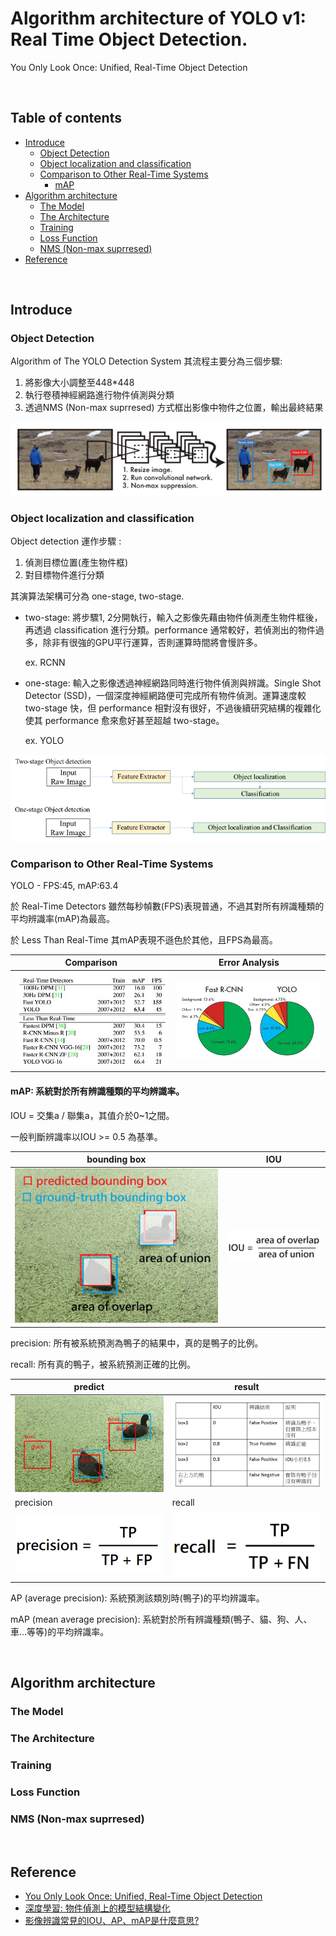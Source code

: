 # Algorithm architecture of YOLO v1: Real Time Object Detection.

You Only Look Once: Unified, Real-Time Object Detection

<br>

## Table of contents

* [Introduce](#introduce)
    * [Object Detection](#Object-Detection)
    * [Object localization and classification](#Object-localization-and-classification)
    * [Comparison to Other Real-Time Systems](#Comparison-to-Other-Real-Time-Systems)
        * [mAP](#mAP-系統對於所有辨識種類的平均辨識率)
* [Algorithm architecture](#Algorithm-architecture)
    * [The Model](#the-model)
    * [The Architecture](#The-Architecture)
    * [Training](#training)
    * [Loss Function](#loss-function)
    * [NMS (Non-max suprresed)](#NMS-Non-max-suprresed)
* [Reference](#reference)

<br>

## Introduce

### Object Detection

Algorithm of The YOLO Detection System 其流程主要分為三個步驟:
1. 將影像大小調整至448*448
2. 執行卷積神經網路進行物件偵測與分類
3. 透過NMS (Non-max suprresed) 方式框出影像中物件之位置，輸出最終結果

![img0](./img/ObjectDetection.png)

### Object localization and classification

Object detection 運作步驟 :
1. 偵測目標位置(產生物件框)
2. 對目標物件進行分類

其演算法架構可分為 one-stage, two-stage.

* two-stage: 將步驟1, 2分開執行，輸入之影像先藉由物件偵測產生物件框後，再透過 classification 進行分類。performance 通常較好，若偵測出的物件過多，除非有很強的GPU平行運算，否則運算時間將會慢許多。

    ex. RCNN

* one-stage: 輸入之影像透過神經網路同時進行物件偵測與辨識。Single Shot Detector (SSD)，一個深度神經網路便可完成所有物件偵測。運算速度較 two-stage 快，但 performance 相對沒有很好，不過後續研究結構的複雜化使其 performance 愈來愈好甚至超越 two-stage。

    ex. YOLO

![img1](./img/stage.png)

### Comparison to Other Real-Time Systems

YOLO - FPS:45, mAP:63.4

於 Real-Time Detectors 雖然每秒幀數(FPS)表現普通，不過其對所有辨識種類的平均辨識率(mAP)為最高。

於 Less Than Real-Time 其mAP表現不遜色於其他，且FPS為最高。

| Comparison | Error Analysis |
|---|---|
| ![img2](./img/comparison.jpg) | ![img2](./img/ErrorAnalysis.jpg) |

#### mAP: 系統對於所有辨識種類的平均辨識率。

IOU = 交集a / 聯集a，其值介於0~1之間。

一般判斷辨識率以IOU >= 0.5 為基準。

| bounding box | IOU |
|---|---|
| ![img3](./img/bird.png) | ![img4](./img/IOU.png) |

precision: 所有被系統預測為鴨子的結果中，真的是鴨子的比例。

recall: 所有真的鴨子，被系統預測正確的比例。

| predict | result |
|---|---|
| ![img5](./img/predict.png) | ![img6](./img/result.png) |
| precision | recall |
| ![img7](./img/precision.png) | ![img8](./img/recall.png) |

AP (average precision): 系統預測該類別時(鴨子)的平均辨識率。

mAP (mean average precision): 系統對於所有辨識種類(鴨子、貓、狗、人、車...等等)的平均辨識率。

<br>

## Algorithm architecture

### The Model

### The Architecture

### Training

### Loss Function

### NMS (Non-max suprresed)

<br>

## Reference
* [You Only Look Once: Unified, Real-Time Object Detection](https://arxiv.org/pdf/1506.02640.pdf)
* [深度學習: 物件偵測上的模型結構變化](https://chih-sheng-huang821.medium.com/%E6%B7%B1%E5%BA%A6%E5%AD%B8%E7%BF%92-%E7%89%A9%E4%BB%B6%E5%81%B5%E6%B8%AC%E4%B8%8A%E7%9A%84%E6%A8%A1%E5%9E%8B%E7%B5%90%E6%A7%8B%E8%AE%8A%E5%8C%96-e23fd928ee59)
* [影像辨識常見的IOU、AP、mAP是什麼意思?](http://yy-programer.blogspot.com/2020/06/iouapmap.html)
